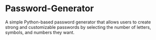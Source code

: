 # Password-Generator
A simple Python-based password generator that allows users to create strong and customizable passwords by selecting the number of letters, symbols, and numbers they want.
